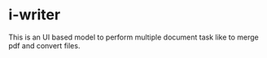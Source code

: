 # i-writer
This is an UI based model to perform multiple document task like to merge pdf and convert files.
